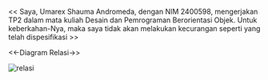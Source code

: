 << Saya, Umarex Shauma Andromeda, dengan NIM 2400598, mengerjakan TP2 dalam mata kuliah Desain dan Pemrograman Berorientasi Objek. Untuk keberkahan-Nya, maka saya tidak akan melakukan kecurangan seperti yang telah dispesifikasi >>

<<-Diagram Relasi->>

![relasi](https://github.com/user-attachments/assets/2de81923-a134-4571-b280-77e193892d28)
